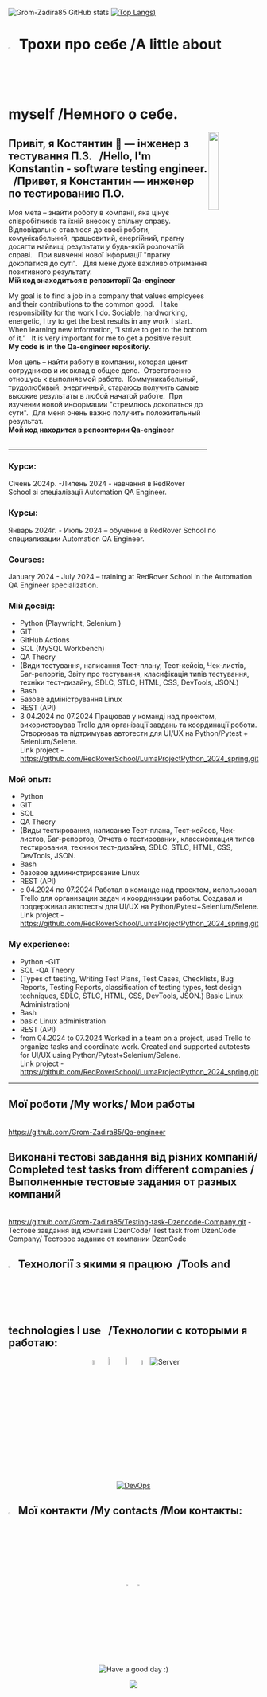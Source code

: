 ![Grom-Zadira85 GitHub stats](https://github-readme-stats.vercel.app/api?username=Grom-Zadira85&show_icons=true&theme=radical)
[![Top Langs](https://github-readme-stats.vercel.app/api/top-langs/?username=Grom-Zadira85&show_icons=true&theme=radical))](https://github.com/Grom-Zadira85/github-readme-stats)

# <img src="https://raw.githubusercontent.com/Grom-Zadira85/Qa-engeneer/97b03bbac55e3b27189340c54081b032e64f9367/img/chat.png" width="3%"/> Трохи про себе /A little about myself /Немного о себе.

<img align="right" width="20%" src="https://raw.githubusercontent.com/Grom-Zadira85/Qa-engeneer/97b03bbac55e3b27189340c54081b032e64f9367/img/kak-stat-testirovshchikom-po_mini.png"> 

## Привіт, я Костянтин 👋 — інженер з тестування П.З. &nbsp; /Hello, I'm Konstantin - software testing engineer. &nbsp; /Привет, я Константин  — инженер по тестированию П.О.


<p align="left">
Моя мета – знайти роботу в компанії, яка цінує співробітників та їхній внесок у спільну справу.&nbsp;
Відповідально ставлюся до своєї роботи, комунікабельний, працьовитий, енергійний, прагну досягти найвищі 
результати у будь-якій розпочатій справі. &nbsp; При вивченні нової інформації "прагну докопатися до суті". &nbsp;
Для мене дуже важливо отримання позитивного результату.
<br><b> Мій код знаходиться в репозиторії Qa-engineer </b></br>
</p>



<p align="left">
My goal is to find a job in a company that values ​​employees and their contributions to the common good. &nbsp;
I take responsibility for the work I do. Sociable, hardworking, energetic, I try to get the best results in any work I start. &nbsp;
When learning new information, “I strive to get to the bottom of it.” &nbsp; It is very important for me to get a positive result.&nbsp;
  <br><b> My code is in the Qa-engineer repositoriy.</b></br>




<p align="left">
Моя цель – найти работу в компании, которая ценит сотрудников и их вклад в общее дело.&nbsp;
Ответственно отношусь к выполняемой работе.&nbsp;
Коммуникабельный, трудолюбивый, энергичный, стараюсь получить самые высокие 
результаты в любой начатой работе.&nbsp;
При изучении новой информации "стремлюсь докопаться до сути".&nbsp;
Для меня очень важно получить положительный результат.&nbsp;
<br><b> Мой код находится в репозитории  Qa-engineer </b></br>
<br/>

---

### Курси:
Січень 2024р. -Липень 2024 - навчання в RedRover School зі спеціалізації Automation QA Engineer. 


### Курсы:
Январь 2024г. - Июль 2024 – обучение в RedRover School по специализации Automation QA Engineer.

### Courses:
January 2024 - July 2024 – training at RedRover School in the Automation QA Engineer specialization. 


### Мій досвід:
- Python (Playwright, Selenium )
- GIT
- GitHub Actions
- SQL (MySQL Workbench)
- QA Theory
- (Види тестування, написання Тест-плану, Тест-кейсів, Чек-листів, Баг-репортів, Звіту про тестування, класифікація типів тестування, техніки тест-дизайну, SDLC, STLC, HTML, CSS, DevTools, JSON.)
- Bash
- Базове адміністрування Linux
- REST (API)
- З 04.2024 по 07.2024
Працював у команді над проектом, використовував Trello для організації завдань та координації роботи.
Створював та підтримував автотести для UI/UX на Python/Pytest + Selenium/Selene.
<br> Link project -  https://github.com/RedRoverSchool/LumaProjectPython_2024_spring.git </br>


### Мой опыт:
- Python
- GIT
- SQL
- QA Theory
- (Виды тестирования, написание Тест-плана, Тест-кейсов, Чек-листов, Баг-репортов, Отчета о тестировании, классификация типов тестирования, техники тест-дизайна, SDLC, STLC, HTML, CSS, DevTools, JSON.
- Bash
- базовое администрирование Linux
- REST (API)
- с 04.2024 по 07.2024
Работал в команде над проектом, использовал Trello для организации задач и координации работы.
Создавал и поддерживал автотесты для UI/UX на Python/Pytest+Selenium/Selene.
<br> Link project - https://github.com/RedRoverSchool/LumaProjectPython_2024_spring.git </br>


### My experience:
- Python
-GIT
- SQL
-QA Theory
- (Types of testing, Writing Test Plans, Test Cases, Checklists, Bug Reports, Testing Reports, classification of testing types, test design techniques, SDLC, STLC, HTML, CSS, DevTools, JSON.)
Basic Linux Administration)
- Bash
- basic Linux administration
- REST (API)
- from 04.2024 to 07.2024
Worked in a team on a project, used Trello to organize tasks and coordinate work.
Created and supported autotests for UI/UX using Python/Pytest+Selenium/Selene.
<br> Link project - https://github.com/RedRoverSchool/LumaProjectPython_2024_spring.git </br>

---

## Мої роботи /My works/ Мои работы
<br>https://github.com/Grom-Zadira85/Qa-engineer</br>

## Виконані тестові завдання від різних компаній/ Completed test tasks from different companies /Выполненные тестовые задания от разных компаний
<br>https://github.com/Grom-Zadira85/Testing-task-Dzencode-Company.git  -
Тестове завдання від компанії DzenCode/ Test task from DzenCode Company/ Тестовое задание от компании DzenCode</br>


## <img src="https://raw.githubusercontent.com/Grom-Zadira85/Qa-engeneer/97b03bbac55e3b27189340c54081b032e64f9367/img/tools.png" title="Technology stack" width="3%"/> Технології з якими я працюю&nbsp; /Tools and technologies I use &nbsp; /Технологии с которыми я работаю:



<p align="center">
    <img title="REST API" src="https://raw.githubusercontent.com/Grom-Zadira85/Qa-engeneer/97b03bbac55e3b27189340c54081b032e64f9367/img/icons8-%D0%BD%D0%B0%D1%81%D1%82%D1%80%D0%BE%D0%B9%D0%BA%D0%B8-api-50%20(1).png" width="5%"/>  
    <img title="SQL" src="https://raw.githubusercontent.com/Grom-Zadira85/Qa-engeneer/8d8606f8446b98089e81a4146a4c83df86cf0fe0/img/icons8-mysql-48.png" width="6%"/> 
    <img title="Trello" src="https://raw.githubusercontent.com/Grom-Zadira85/Qa-engeneer/75369cfdb4e93c661089ffa06df6cbd52f82bfc7/img/icons8-trello-48.png" width="6%"/> 
    <img title="jira" src="https://raw.githubusercontent.com/Grom-Zadira85/Qa-engeneer/97b03bbac55e3b27189340c54081b032e64f9367/img/icons8-jira-48.png" width="5%"/> 
    <img src="https://skillicons.dev/icons?i=selenium,postman" alt="Server" /></a>

<p align="center">
  <a href="#"><img src="https://skillicons.dev/icons?i=py,github,git,githubactions,docker,pycharm,linux,bash" alt="DevOps" /></a>
</p>



## <img src="https://raw.githubusercontent.com/Grom-Zadira85/Qa-engeneer/97b03bbac55e3b27189340c54081b032e64f9367/img/contacts.png" title="Contacts" width="3%"/> Мої контакти /My contacts /Мои контакты:

<p align="center">
    <a href="https://t.me/Konstanta_nius"><img width="3%" title="Telegram" src="https://raw.githubusercontent.com/Grom-Zadira85/Qa-engeneer/97b03bbac55e3b27189340c54081b032e64f9367/img/icons8-%D1%82%D0%B5%D0%BB%D0%B5%D0%B3%D1%80%D0%B0%D0%BC-94.png" alt="Telegram"></a>&nbsp;
    <a href="https://www.linkedin.com/in/константин-курило/"><img width="3%" title="LinkedIn" src="https://raw.githubusercontent.com/Grom-Zadira85/Qa-engeneer/97b03bbac55e3b27189340c54081b032e64f9367/img/icons8-%D0%BB%D0%B8%D0%BD%D0%BA%D0%B5%D0%B4%D0%B8%D0%BD-48.png" alt="LinkedIn"></a>&nbsp;
</p>

<br/>

<p align="center">
    <img title="Have a good day :)" src="https://readme-typing-svg.herokuapp.com/?color=ba79ff&font=montserrat-medium&size=20&center=true&vCenter=true&lines=I+like+testing+|+%D0%A5%D0%BE%D1%80%D0%BE%D1%88%D0%B5%D0%B3%D0%BE+%D0%B4%D0%BD%D1%8F+:)">
</p>

<p align="center">
    <img src="https://raw.githubusercontent.com/Trilokia/Trilokia/379277808c61ef204768a61bbc5d25bc7798ccf1/bottom_header.svg">
</p>
